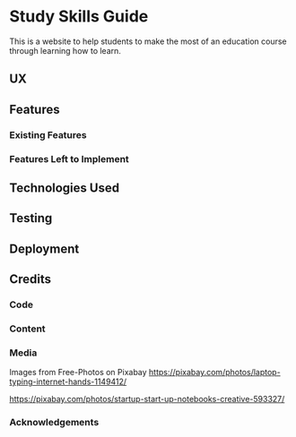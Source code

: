 # Study Skills Guide

This is a website to help students to make the most of an education course through learning how to learn.

## UX

## Features

### Existing Features

### Features Left to Implement

## Technologies Used

## Testing

## Deployment

## Credits

### Code

### Content

### Media
 Images from Free-Photos on Pixabay
 https://pixabay.com/photos/laptop-typing-internet-hands-1149412/

https://pixabay.com/photos/startup-start-up-notebooks-creative-593327/

### Acknowledgements

